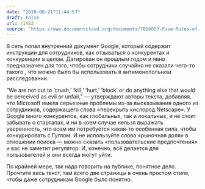 ```yaml
---
date: "2020-08-21T11:44:57"
draft: False
url: /1482
source: "https://www.documentcloud.org/documents/7016657-Five-Rules-of-Thumb-for-Written-Communications.html"
---
```


В сеть попал внутренний документ Google, который содержит инструкции для сотрудников, как отзываться о конкурентах и конкуренции в целом. Датирован он прошлым годом и явно предназначен для того, чтобы сотрудники случайно не сказали чего-то такого , что можно было бы использовать в антимонопольном расследовании. 

“We are not out to ‘crush,’ ‘kill,’ ‘hurt,’ ‘block’ or do anything else that would be perceived as evil or unfair,” — утверждают авторы текста, добавляя, что Microsoft имела серьезные проблемы из-за высказывания одного из сотрудников, содержащего слова «перекрыть кислород Netscape». У Google много конкурентов, как глобальных, так и локальных, и не стоит забывать о стартапах, и ни в коем случае нельзя выражать уверенность, что всем им потребуется какая-то особенная сила, чтобы конкурировать с Гуглом. И не используйте слова «рыночная доля» в отношении поиска — можно сказать «пользовательские предпочтения» и вас не заметит регулятор. И, конечно, всё делается для пользователей и они всегда могут уйти. 

По крайней мере, так надо говорить на публике, понятное дело. Прочтите весь текст, там всего две страницы в очень простом стиле, чтобы даже сотрудникам Google было понятно.
